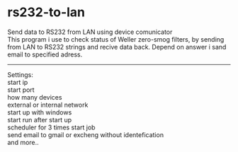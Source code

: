 # rs232-to-lan
Send data to RS232 from LAN using device comunicator </br>
This program i use to check status of Weller zero-smog filters, by sending from LAN to RS232 strings and recive data back. Depend on answer i sand email to specified adress.</br><hr>
Settings:</br>
start ip</br>
start port</br>
how many devices</br>
external or internal network</br>
start up with windows</br>
start run after start up</br>
scheduler for 3 times start job</br>
send email to gmail or excheng without identefication</br>
and more..</br>


